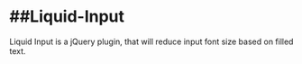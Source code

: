 ##Liquid-Input
============

Liquid Input is a jQuery plugin, that will reduce input font size based on filled text.
